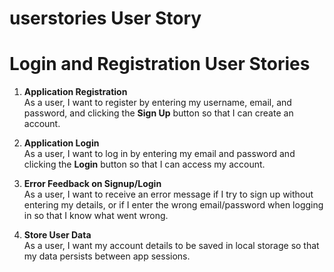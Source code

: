 # userstories User Story
# Login and Registration User Stories

1. **Application Registration**  
   As a user, I want to register by entering my username, email, and password, and clicking the **Sign Up** button so that I can create an account.

2. **Application Login**  
   As a user, I want to log in by entering my email and password and clicking the **Login** button so that I can access my account.

3. **Error Feedback on Signup/Login**  
   As a user, I want to receive an error message if I try to sign up without entering my details, or if I enter the wrong email/password when logging in so that I know what went wrong.

4. **Store User Data**  
   As a user, I want my account details to be saved in local storage so that my data persists between app sessions.
